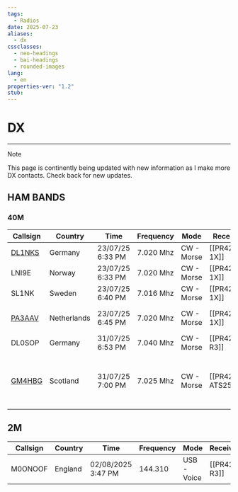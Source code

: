 ```yaml
---
tags:
  - Radios
date: 2025-07-23
aliases:
  - dx
cssclasses:
  - neo-headings
  - bai-headings
  - rounded-images
lang:
  - en
properties-ver: "1.2"
stub:
---
```

# DX

***

>[!note] 
> This page is continently being updated with new information as I make more DX contacts. Check back for new updates.

## HAM BANDS
### 40M

| Callsign                                | Country     | Time             | Frequency | Mode       | Receiver         | Notes                            |
| --------------------------------------- | ----------- | ---------------- | --------- | ---------- | ---------------- | -------------------------------- |
| [DL1NKS](https://www.qrz.com/db/DL1NKS) | Germany     | 23/07/25 6:33 PM | 7.020 Mhz | CW - Morse | [[PR42-1X]]      | TEST                             |
| LNI9E                                   | Norway      | 23/07/25 6:33 PM | 7.020 Mhz | CW - Morse | [[PR42-1X]]      | TEST                             |
| SL1NK                                   | Sweden      | 23/07/25 6:40 PM | 7.016 Mhz | CW - Morse | [[PR42-1X]]      | *None*                           |
| [PA3AAV](https://www.qrz.com/db/PA3AAV) | Netherlands | 23/07/25 6:45 PM | 7.020 Mhz | CW - Morse | [[PR42-1X]]      | PA3AAV TEEST PA3AAV              |
| DL0SOP                                  | Germany     | 31/07/25 6:53 PM | 7.040 Mhz | CW - Morse | [[PR42-R3]]      | N/A                              |
| [GM4HBG](https://www.qrz.com/db/GM4HBG) | Scotland    | 31/07/25 7:00 PM | 7.025 Mhz | CW - Morse | [[PR42-ATS25X1]] | FINE FRED YES U HAVE FUN ON BAND |
## 2M


| Callsign | Country | Time               | Frequency | Mode        | Receiver    | Notes |
| -------- | ------- | ------------------ | --------- | ----------- | ----------- | ----- |
| M0ONOOF  | England | 02/08/2025 3:47 PM | 144.310   | USB - Voice | [[PR42-R3]] | CQ CQ |